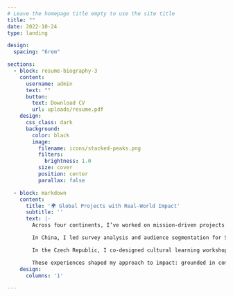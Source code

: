 ```yaml
---
# Leave the homepage title empty to use the site title
title: ""
date: 2022-10-24
type: landing

design:
  spacing: "6rem"

sections:
  - block: resume-biography-3
    content:
      username: admin
      text: ""
      button:
        text: Download CV
        url: uploads/resume.pdf
    design:
      css_class: dark
      background:
        color: black
        image:
          filename: icons/stacked-peaks.png
          filters:
            brightness: 1.0
          size: cover
          position: center
          parallax: false

  - block: markdown
    content:
      title: '🌍 Global Projects with Real-World Impact'
      subtitle: ''
      text: |-
        Across four continents, I’ve worked on mission-driven projects where analytics and business strategy met real-world challenges.

        In China, I led survey analysis and audience segmentation for Stanford’s Asian Liver Center to address Hepatitis B stigma, reaching 100+ villagers and securing $9,000+ in support from organizations like WHO and Apple. In Tanzania, I developed growth and funding strategies for a local recycling startup, helping secure bank partnerships and increasing exposure through the tourism sector.

        In the Czech Republic, I co-designed cultural learning workshops with a team of volunteers from seven countries, using participant feedback to refine programs. In France, I supported refugee nonprofits through English and vocational training — adjusting workshops based on learner response and retention.

        These experiences shaped my approach to impact: grounded in community needs, driven by data, and executed through adaptable, scalable action.
    design:
      columns: '1'

---
```

